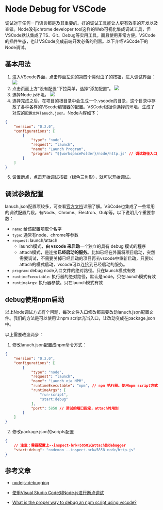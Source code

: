 # Node Debug for VSCode

调试对于任何一门语言都是及其重要的。好的调试工具能让人更有效率的开发以及查错。Node没有chrome developer tool这样的Web可视化集成调试工具，但VSCode默认集成了TS、Git、Debug等实用工具，而且使用非常方便。VSCode的插件生态，也让VSCode变成前端开发必备的利器。以下介绍VSCode下的Node调试。

## 基本用法

1. 进入VScode界面，点击界面左边的第四个类似虫子的按钮，进入调试界面：
![](https://segmentfault.com/img/bVMhsN?w=640&h=342)
2. 点击页面上方“没有配置”下拉菜单，选择“添加配置”。
![](https://segmentfault.com/img/bVMhsO?w=640&h=571)
3. 选择Node.js环境。
![](https://segmentfault.com/img/bVMhsP?w=640&h=107)
4. 选择完成之后，在项目的根目录中会生成一个.vscode的目录，这个目录中存放了各种各样的VScode编辑器的配置。VSCode根据你选择的环境，生成了对应的`配置文件lanuch.json`。Node内容如下：
``` json
{
    "version": "0.2.0",
    "configurations": [
        {
            "type": "node",
            "request": "launch",
            "name": "Launch Program",
            "program": "${workspaceFolder}/node/http.js" // 调试路径入口,需要根据自己项目进行配置
        }
    ]
}
```
5. 设置断点，点击开始调试按钮（绿色三角形），就可以开始调试。

## 调试参数配置
lanuch.json配置项较多，可查看[官方文档](https://code.visualstudio.com/docs/nodejs/nodejs-debugging)详细了解。VSCode也集成了一些常用的调试配置片段，有Node、Chrome、Electron、Gulp等。以下说明几个重要参数：
* `name`: 给该配置项取个名字
* `type`: 通常有node、chrome等参数
* `request`: launch/attach
    * launch模式，**由 vscode 来启动**一个独立的具有 debug 模式的程序
    * attach模式，是连接**已经启动的服务**。比如已经在外面将项目启动，突然需要调试，不需要关掉已经启动的项目再去vscode中重新启动，只要以attach的模式启动，vscode可以连接到已经启动的服务。
* `program`: debug node入口文件的绝对路径。只在launch模式有效
* `runtimeExecutable`: 执行器的绝对路径，默认是node。只在launch模式有效
* `runtimeArgs`: 执行器参数。只在launch模式有效

## debug使用npm启动

以上Node调试方式有个问题，每次文件入口修改都需要改动lanuch.json配置文件。我们的方法是可以使用让npm script充当入口，让改动变成在package.json中。

以上需要改造两步：
1. 修改lanuch.json配置成npm命令方式：
``` json
{
    "version": "0.2.0",
    "configurations": [
        {
            "type": "node",
            "request": "launch",
            "name": "Launch via NPM",
            "runtimeExecutable": "npm", // npm 执行器。使用npm script方式作为入口
            "runtimeArgs": [
                "run-script",
                "start:debug"
            ],
            "port": 5858 // 调试的端口指定，attach时用到
        }
    ]
}
```
2. 修改package.json的scripts配置
``` json
{
    // 注意：需要配置上--inspect-brk=5858以attach到debugger
    "start:debug": "nodemon --inspect-brk=5858 node/http.js"
}
```

## 参考文章

* [nodejs-debugging](https://code.visualstudio.com/docs/nodejs/nodejs-debugging)

* [使用Visual Studio Code对Node.js进行断点调试](https://segmentfault.com/a/1190000009084576)

* [What is the proper way to debug an npm script using vscode?
](https://stackoverflow.com/questions/43210203/what-is-the-proper-way-to-debug-an-npm-script-using-vscode)